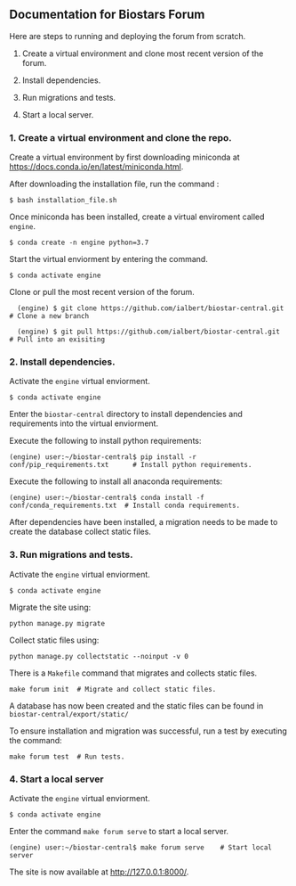 ## Documentation for Biostars Forum 

Here are steps to running and deploying the forum from scratch.


1. Create a virtual environment and clone most recent version of the forum.


2. Install dependencies. 


3. Run migrations and tests. 


4. Start a local server. 


### 1. Create a virtual environment and clone the repo.

Create a virtual environment by first downloading miniconda at https://docs.conda.io/en/latest/miniconda.html. 

After downloading the installation file, run the command : 

    $ bash installation_file.sh      

Once miniconda has been installed, create a virtual enviroment called `engine`.

    $ conda create -n engine python=3.7
    
Start the virtual enviorment by entering the command.

    $ conda activate engine
    
Clone or pull the most recent version of the forum. 

      (engine) $ git clone https://github.com/ialbert/biostar-central.git  # Clone a new branch
      
      (engine) $ git pull https://github.com/ialbert/biostar-central.git   # Pull into an exisiting 
      
      
### 2. Install dependencies. 

Activate the `engine` virtual enviorment.

    $ conda activate engine

Enter the `biostar-central` directory to install dependencies and requirements into the virtual enviorment.

Execute the following to install python requirements: 

    (engine) user:~/biostar-central$ pip install -r conf/pip_requirements.txt      # Install python requirements.
    
Execute the following to install all anaconda requirements:
    
    (engine) user:~/biostar-central$ conda install -f conf/conda_requirements.txt  # Install conda requirements.
    
 After dependencies have been installed, a migration needs to be made to create the database collect static files.
 
 ### 3. Run migrations and tests. 
 
Activate the `engine` virtual enviorment.

    $ conda activate engine
    
Migrate the site using:

	python manage.py migrate

Collect static files using:

    python manage.py collectstatic --noinput -v 0

There is a `Makefile` command that migrates and collects static files. 

    make forum init  # Migrate and collect static files. 

A database has now been created and the static files can be found in `biostar-central/export/static/`

To ensure installation and migration was successful, run a test by executing the command: 

    make forum test  # Run tests. 
    
### 4. Start a local server 

Activate the `engine` virtual enviorment.

    $ conda activate engine
    
Enter the command `make forum serve` to start a local server.

    (engine) user:~/biostar-central$ make forum serve    # Start local server

The site is now available at http://127.0.0.1:8000/. 
 
